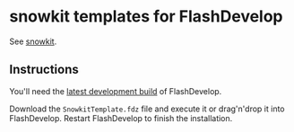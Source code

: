 snowkit templates for FlashDevelop
==================================

See [snowkit](https://snowkit.org/).

Instructions
------------

You'll need the [latest development build](http://flashdevelop.org/downloads/builds/) of FlashDevelop.

Download the `SnowkitTemplate.fdz` file and execute it or drag'n'drop it into FlashDevelop. Restart FlashDevelop to finish the installation.
